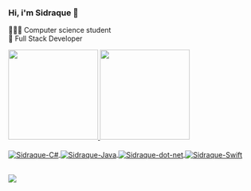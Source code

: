 ### Hi, i'm Sidraque 👋

👨🏼‍💻 Computer science student<br>
🔭 Full Stack Developer

<div>
  <a href="https://github.com/sidraque">
  <img height="180em" src="https://github-readme-stats.vercel.app/api?username=sidraque&show_icons=true&theme=dracula&include_all_commits=true&count_private=true"/>
  <img height="180em" src="https://github-readme-stats.vercel.app/api/top-langs/?username=sidraque&layout=compact&langs_count=7&theme=dracula"/>
</div>

<div style="display: inline_block"><br>
  <i class="devicon-apple-original"></i>
  <img align="center" alt="Sidraque-C#" src="https://icongr.am/devicon/csharp-original.svg?size=50&color=currentColor">
  <img align="center" alt="Sidraque-Java" src="https://icongr.am/devicon/java-original.svg?size=50&color=currentColor">
  <img align="center" alt="Sidraque-dot-net" src="  https://icongr.am/devicon/dot-net-original.svg?size=50&color=currentColor">
  <img align="center" alt="Sidraque-Swift" src="https://icongr.am/devicon/swift-original.svg?size=50&color=currentColor">
</div>
<br>
     
 <a href="https://www.linkedin.com/in/sidraque/" target="_blank"><img src="https://img.shields.io/badge/-LinkedIn-%230077B5?style=for-the-badge&logo=linkedin&logoColor=white" target="_blank"></a> 
  
